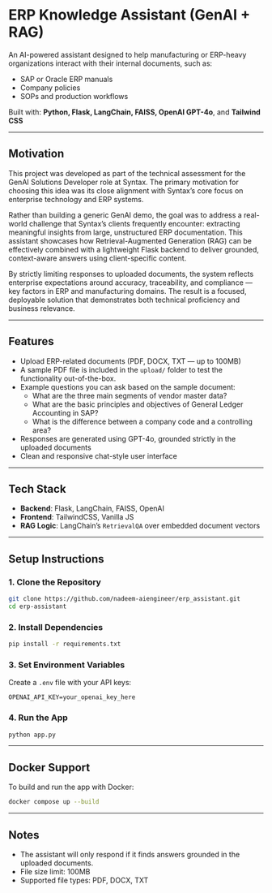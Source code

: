 
# ERP Knowledge Assistant (GenAI + RAG)

An AI-powered assistant designed to help manufacturing or ERP-heavy organizations interact with their internal documents, such as:
- SAP or Oracle ERP manuals
- Company policies
- SOPs and production workflows

Built with: **Python, Flask, LangChain, FAISS, OpenAI GPT-4o**, and **Tailwind CSS**

---

## Motivation

This project was developed as part of the technical assessment for the GenAI Solutions Developer role at Syntax. The primary motivation for choosing this idea was its close alignment with Syntax’s core focus on enterprise technology and ERP systems.

Rather than building a generic GenAI demo, the goal was to address a real-world challenge that Syntax’s clients frequently encounter: extracting meaningful insights from large, unstructured ERP documentation. This assistant showcases how Retrieval-Augmented Generation (RAG) can be effectively combined with a lightweight Flask backend to deliver grounded, context-aware answers using client-specific content.

By strictly limiting responses to uploaded documents, the system reflects enterprise expectations around accuracy, traceability, and compliance — key factors in ERP and manufacturing domains. The result is a focused, deployable solution that demonstrates both technical proficiency and business relevance.

---

## Features

- Upload ERP-related documents (PDF, DOCX, TXT — up to 100MB)
- A sample PDF file is included in the `upload/` folder to test the functionality out-of-the-box.
- Example questions you can ask based on the sample document:
  - What are the three main segments of vendor master data?
  - What are the basic principles and objectives of General Ledger Accounting in SAP?
  - What is the difference between a company code and a controlling area?
- Responses are generated using GPT-4o, grounded strictly in the uploaded documents
- Clean and responsive chat-style user interface

---

## Tech Stack

- **Backend**: Flask, LangChain, FAISS, OpenAI
- **Frontend**: TailwindCSS, Vanilla JS
- **RAG Logic**: LangChain’s `RetrievalQA` over embedded document vectors

---

## Setup Instructions

### 1. Clone the Repository

```bash
git clone https://github.com/nadeem-aiengineer/erp_assistant.git
cd erp-assistant
```

### 2. Install Dependencies

```bash
pip install -r requirements.txt
```

### 3. Set Environment Variables

Create a `.env` file with your API keys:

```
OPENAI_API_KEY=your_openai_key_here
```

### 4. Run the App

```bash
python app.py
```

---

## Docker Support

To build and run the app with Docker:

```bash
docker compose up --build
```

---

## Notes

- The assistant will only respond if it finds answers grounded in the uploaded documents.
- File size limit: 100MB
- Supported file types: PDF, DOCX, TXT
